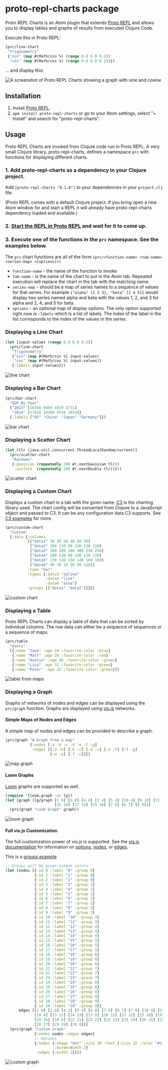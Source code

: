 # proto-repl-charts package

Proto REPL Charts is an Atom plugin that extends [Proto REPL](https://github.com/jasongilman/proto-repl) and allows you to display tables and graphs of results from executed Clojure Code.

Execute this in Proto REPL:

```Clojure
(prc/line-chart
 "Trigonometry"
 {"sin" (map #(Math/sin %) (range 0.0 6.0 0.2))
  "cos" (map #(Math/cos %) (range 0.0 6.0 0.2))})
```

... and display this:

![A screenshot of Proto REPL Charts showing a graph with sine and cosine](https://github.com/jasongilman/proto-repl-charts/raw/master/front_image.png)

## Installation

1. Install [Proto REPL](https://github.com/jasongilman/proto-repl#installation).
2. `apm install proto-repl-charts` or go to your Atom settings, select "+ Install" and search for "proto-repl-charts".

## Usage

Proto REPL Charts are invoked from Clojure code run in Proto REPL. A very small Clojure library, proto-repl-charts, defines a namespace `prc` with functions for displaying different charts.

### 1. Add proto-repl-charts as a dependency in your Clojure project.

Add `[proto-repl-charts "0.1.0"]` to your dependencies in your `project.clj` file.

(Proto REPL comes with a default Clojure project. If you bring open a new Atom window for and start a REPL it will already have proto-repl-charts dependency loaded and available.)

### 2. [Start the REPL in Proto REPL](https://github.com/jasongilman/proto-repl#usage) and wait for it to come up.

### 3. Execute one of the functions in the `prc` namespace. See the examples below.

The `prc` chart functions are all of the form `(prc/<function-name> <tab-name> <series-map> <[options]>)`

* `function-name` - the name of the function to invoke
* `tab-name` - is the name of the chart to put in the Atom tab. Repeated execution will replace the chart in the tab with the matching name.
* `series-map` - should be a map of series names to a sequence of values for that series. For example `{"alpha" [1 2 3], "beta" [2 4 5]}` would display two series named alpha and beta with the values 1, 2, and 3 for alpha and 2, 4, and 5 for beta.
* `options` - an optional map of display options. The only option supported right now is `:labels` which is a list of labels. The index of the label in the list corresponds to the index of the values in the series.

### Displaying a Line Chart

```Clojure
(let [input-values (range 0.0 6.0 0.5)]
  (prc/line-chart
   "Trigonometry"
   {"sin" (map #(Math/sin %) input-values)
    "cos" (map #(Math/cos %) input-values)}
   {:labels input-values}))
```

![line chart](https://github.com/jasongilman/proto-repl-charts/raw/master/examples/line_chart.png)

### Displaying a Bar Chart

```Clojure
(prc/bar-chart
  "GDP_By_Year"
  {"2013" [16768 9469 4919 3731]
   "2014" [17418 10380 4616 3859]}
  {:labels ["US" "China" "Japan" "Germany"]})
```

![bar chart](https://github.com/jasongilman/proto-repl-charts/raw/master/examples/bar_chart.png)

### Displaying a Scatter Chart

```Clojure
(let [tlr (java.util.concurrent.ThreadLocalRandom/current)]
  (prc/scatter-chart
   "Randoms"
   {:gaussian (repeatedly 200 #(.nextGaussian tlr))
    :uniform  (repeatedly 200 #(.nextDouble tlr))}))
```

![scatter chart](https://github.com/jasongilman/proto-repl-charts/raw/master/examples/scatter_chart.png)

### Displaying a Custom Chart

Displays a custom chart in a tab with the given name. [C3](http://c3js.org/) is the charting library used. The chart config will be converted from Clojure to a JavaScript object and passed to C3. It can be any configuration data C3 supports. See [C3 examples](http://c3js.org/examples.html) for more.

```Clojure
(prc/custom-chart
  "Custom"
  {:data {:columns
          [["data1" 30 20 50 40 60 50]
           ["data2" 200 130 90 240 130 220]
           ["data3" 300 200 160 400 250 250]
           ["data4" 200 130 90 240 130 220]
           ["data5" 130 120 150 140 160 150]
           ["data6" 90 70 20 50 60 120]]
          :type "bar"
          :types {:data3 "spline"
                  :data4 "line"
                  :data6 "area"}
          :groups [["data1" "data2"]]}})
```

![custom chart](https://github.com/jasongilman/proto-repl-charts/raw/master/examples/custom_chart.png)

### Displaying a Table

Proto REPL Charts can display a table of data that can be sorted by individual columns. The row data can either be a sequence of sequences or a sequence of maps.

```Clojure
(prc/table
  "Users"
  [{:name "Jane" :age 24 :favorite-color :blue}
   {:name "Matt" :age 28 :favorite-color :red}
   {:name "Austin" :age 56 :favorite-color :green}
   {:name "Lisa" :age 32 :favorite-color :green}
   {:name "Peter" :age 32 :favorite-color :green}])
```

![table from maps](https://github.com/jasongilman/proto-repl-charts/raw/master/examples/table_from_maps.png)

### Displaying a Graph

Graphs of networks of nodes and edges can be displayed using the `prc/graph` function. Graphs are displayed using [vis.js](http://visjs.org/) networks.

#### Simple Maps of Nodes and Edges

A simple map of nodes and edges can be provided to describe a graph.

```Clojure
(prc/graph "A Graph from a map"
           {:nodes [:a :b :c :d :e :f :g]
            :edges [[:d :b] [:b :c] [:d :c] [:e :f] [:f :g]
                    [:d :a] [:f :c]]})
```

![map graph](https://github.com/jasongilman/proto-repl-charts/raw/master/examples/map_graph.png)

#### Loom Graphs

[Loom](https://github.com/aysylu/loom) graphs are supported as well.

```Clojure
(require '[loom.graph :as lg])
(let [graph (lg/graph [1 0] [2 0] [4 0] [3 4] [5 4] [10 4] [9 10] [11 10]
                      [15 10] [17 15] [15 16] [7 0] [6 7] [8 6])]
  (prc/graph "Loom Graph" graph))
```

![loom graph](https://github.com/jasongilman/proto-repl-charts/raw/master/examples/loom_graph.png)

#### Full vis.js Customization

The full customization power of vis.js is supported. See the [vis.js documentation](http://visjs.org/docs/network/) for information on [options](http://visjs.org/docs/network/), [nodes]( http://visjs.org/docs/network/nodes.html), or [edges](http://visjs.org/docs/network/edges.html).

This is a [groups example](http://visjs.org/examples/network/nodeStyles/groups.html)

```Clojure
;; Groups will be given unique colors
(let [nodes [{:id 0 :label "0" :group 0}
             {:id 1 :label "1" :group 0}
             {:id 2 :label "2" :group 0}
             {:id 3 :label "3" :group 1}
             {:id 4 :label "4" :group 1}
             {:id 5 :label "5" :group 1}
             {:id 6 :label "6" :group 2}
             {:id 7 :label "7" :group 2}
             {:id 8 :label "8" :group 2}
             {:id 9 :label "9" :group 3}
             {:id 10 :label "10" :group 3}
             {:id 11 :label "11" :group 3}
             {:id 12 :label "12" :group 4}
             {:id 13 :label "13" :group 4}
             {:id 14 :label "14" :group 4}
             {:id 15 :label "15" :group 5}
             {:id 16 :label "16" :group 5}
             {:id 17 :label "17" :group 5}
             {:id 18 :label "18" :group 6}
             {:id 19 :label "19" :group 6}
             {:id 20 :label "20" :group 6}
             {:id 21 :label "21" :group 7}
             {:id 22 :label "22" :group 7}
             {:id 23 :label "23" :group 7}
             {:id 24 :label "24" :group 8}
             {:id 25 :label "25" :group 8}
             {:id 26 :label "26" :group 8}
             {:id 27 :label "27" :group 9}
             {:id 28 :label "28" :group 9}
             {:id 29 :label "29" :group 9}]
      edges [[1 0] [2 0] [4 3] [5 4] [4 0] [7 6] [8 7] [7 0] [10 9] [11 10]
             [10 4] [13 12] [14 13] [13 0] [16 15] [17 15] [15 10] [19 18]
             [20 19] [19 4] [22 21] [23 22] [22 13] [25 24] [26 25] [25 7]
             [28 27] [29 28] [28 0]]]
  (prc/graph "Custom Graph"
             {:nodes nodes :edges edges}
             ;; Options
             {:nodes {:shape "dot" :size 30 :font {:size 32 :color "#111111"}
                      :borderWidth 2}
              :edges {:width 2}}))
```

![custom graph](https://github.com/jasongilman/proto-repl-charts/raw/master/examples/custom_graph.png)
